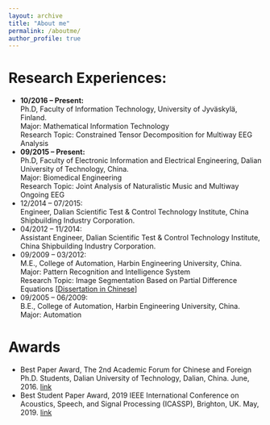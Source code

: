 ```yaml
---
layout: archive
title: "About me"
permalink: /aboutme/
author_profile: true
---
```


Research Experiences:
======
- **10/2016 – Present:**<br>
Ph.D, Faculty of Information Technology, University of Jyväskylä, Finland.<br>
Major: Mathematical Information Technology<br>
Research Topic: Constrained Tensor Decomposition for Multiway EEG Analysis<br>
- **09/2015 – Present:**<br>
Ph.D, Faculty of Electronic Information and Electrical Engineering, Dalian University of Technology, China.<br>
Major: Biomedical Engineering<br>
Research Topic: Joint Analysis of Naturalistic Music and Multiway Ongoing EEG<br>
- 12/2014 – 07/2015:<br>
Engineer, Dalian Scientific Test & Control Technology Institute, China Shipbuilding Industry Corporation.<br>
- 04/2012 – 11/2014:<br>
Assistant Engineer, Dalian Scientific Test & Control Technology Institute, China Shipbuilding Industry Corporation.<br>
- 09/2009 – 03/2012:<br>
M.E., College of Automation, Harbin Engineering University, China.<br>
Major: Pattern Recognition and Intelligence System<br>
Research Topic: Image Segmentation Based on Partial Difference Equations [<a href="http://kns.cnki.net/KCMS/detail/detail.aspx?dbname=CMFD201301&filename=1012518274.nh" target="_blank">Dissertation in Chinese</a>]<br>
- 09/2005 – 06/2009:<br>
B.E., College of Automation, Harbin Engineering University, China.<br>
Major: Automation

Awards
======
- Best Paper Award, The 2nd Academic Forum for Chinese and Foreign Ph.D. Students, Dalian University of Technology, Dalian, China. June, 2016. [link](http://sie.dlut.edu.cn/info/10001/87240.htm)
- Best Student Paper Award, 2019 IEEE International Conference on Acoustics, Speech, and Signal Processing (ICASSP), Brighton, UK. May, 2019. [link](https://2019.ieeeicassp.org/program#awards)
